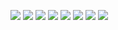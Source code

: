 ![](https://github.com/stephaniesturgeon/False_Belief_HRI_Experiment/blob/main/Sturgeon_Poster_RO-MAN.png)
![](https://github.com/stephaniesturgeon/False_Belief_HRI_Experiment/blob/main/089564671-2.png)
![](https://github.com/stephaniesturgeon/False_Belief_HRI_Experiment/blob/main/089564671-3.png)
![](https://github.com/stephaniesturgeon/False_Belief_HRI_Experiment/blob/main/089564671-4.png)
![](https://github.com/stephaniesturgeon/False_Belief_HRI_Experiment/blob/main/089564671-5.png)
![](https://github.com/stephaniesturgeon/False_Belief_HRI_Experiment/blob/main/089564671-6.png)
![](https://github.com/stephaniesturgeon/False_Belief_HRI_Experiment/blob/main/089564671-7.png)
![](https://github.com/stephaniesturgeon/False_Belief_HRI_Experiment/blob/main/089564671-8.png)
